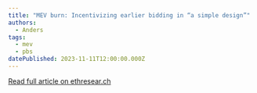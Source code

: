 ```yaml
---
title: "MEV burn: Incentivizing earlier bidding in “a simple design”"
authors:
  - Anders
tags:
  - mev
  - pbs
datePublished: 2023-11-11T12:00:00.000Z
---
```


[Read full article on ethresear.ch](https://ethresear.ch/t/mev-burn-incentivizing-earlier-bidding-in-a-simple-design/17389)
